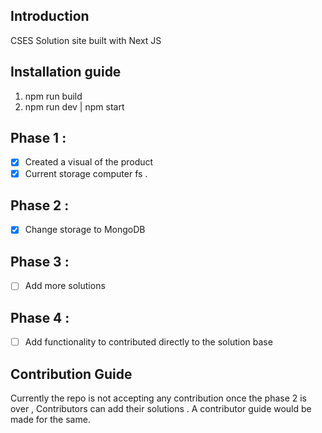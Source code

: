 ## Introduction
  CSES Solution site built with Next JS

## Installation guide 
  1. npm run build
  2. npm run dev | npm start
     

## Phase 1 : 
  - [x]  Created a visual of the product 
  - [x]  Current storage computer fs .

## Phase 2 :
 - [x] Change storage to MongoDB 

## Phase 3 : 
  - [ ] Add more solutions

## Phase 4 : 
  - [ ] Add functionality to contributed directly to the solution base 


## Contribution Guide 
  Currently the repo is not accepting any contribution once the phase 2 is over , Contributors can add their solutions . 
  A contributor guide would be made for the same.
